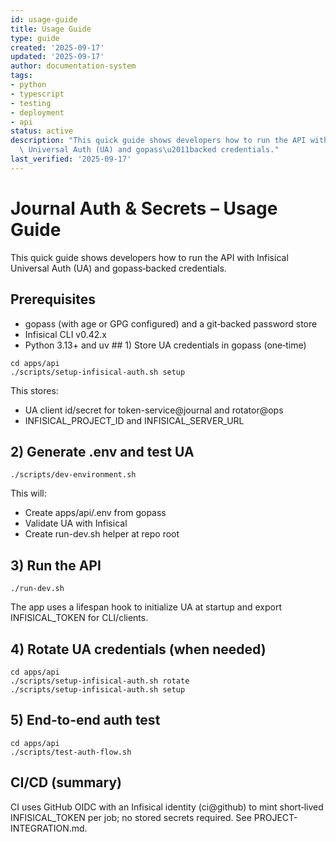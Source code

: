 ```yaml
---
id: usage-guide
title: Usage Guide
type: guide
created: '2025-09-17'
updated: '2025-09-17'
author: documentation-system
tags:
- python
- typescript
- testing
- deployment
- api
status: active
description: "This quick guide shows developers how to run the API with Infisical\
  \ Universal Auth (UA) and gopass\u2011backed credentials."
last_verified: '2025-09-17'
---
```


# Journal Auth & Secrets – Usage Guide

This quick guide shows developers how to run the API with Infisical Universal Auth (UA) and gopass‑backed credentials.

## Prerequisites

- gopass (with age or GPG configured) and a git‑backed password store
- Infisical CLI v0.42.x
- Python 3.13+ and uv ## 1) Store UA credentials in gopass (one‑time)

```
cd apps/api
./scripts/setup-infisical-auth.sh setup
```

This stores:

- UA client id/secret for token-service@journal and rotator@ops
- INFISICAL_PROJECT_ID and INFISICAL_SERVER_URL

## 2) Generate .env and test UA

```
./scripts/dev-environment.sh
```

This will:

- Create apps/api/.env from gopass
- Validate UA with Infisical
- Create run-dev.sh helper at repo root

## 3) Run the API

```
./run-dev.sh
```

The app uses a lifespan hook to initialize UA at startup and export INFISICAL_TOKEN for CLI/clients.

## 4) Rotate UA credentials (when needed)

```
cd apps/api
./scripts/setup-infisical-auth.sh rotate
./scripts/setup-infisical-auth.sh setup
```

## 5) End-to-end auth test

```
cd apps/api
./scripts/test-auth-flow.sh
```

## CI/CD (summary)

CI uses GitHub OIDC with an Infisical identity (ci@github) to mint short‑lived INFISICAL_TOKEN per job; no stored secrets required. See PROJECT-INTEGRATION.md.

